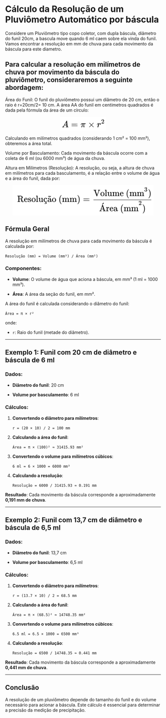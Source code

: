 
# Cálculo da Resolução de um Pluviômetro Automático por báscula

Considere um Pluviômetro tipo copo coletor, com dupla báscula, diâmetro do funil 20cm, a bascula move quando 6 ml caem sobre ela vinda do funil. Vamos encontrar a resolução em mm de chuva para cada movimento da báscula para este diametro.

## Para calcular a resolução em milímetros de chuva por movimento da báscula do pluviômetro, consideraremos a seguinte abordagem:

Área do Funil: O funil do pluviômetro possui um diâmetro de 20 cm, então o raio é r=20cm/2= 10 cm. A área AA do funil em centímetros quadrados é dada pela fórmula da área de um círculo:

<center><img src=https://raw.githubusercontent.com/mchavesferreira/estacaometerologica/refs/heads/main/imagens/formula1.png></center>


Calculando em milímetros quadrados (considerando 1 cm² = 100 mm²), obteremos a área total.

Volume por Basculamento: Cada movimento da báscula ocorre com a coleta de 6 ml (ou 6000 mm³) de água da chuva.

Altura em Milímetros (Resolução): A resolução, ou seja, a altura de chuva em milímetros para cada basculamento, é a relação entre o volume de água e a área do funil, dada por:
   
<center><img src=https://raw.githubusercontent.com/mchavesferreira/estacaometerologica/refs/heads/main/imagens/formula2.png></center>


## Fórmula Geral



A resolução em milímetros de chuva para cada movimento da báscula é calculada por:



`Resolução (mm) = Volume (mm³) / Área (mm²)`



### Componentes:

- **Volume**: O volume de água que aciona a báscula, em mm³ (1 ml = 1000 mm³).

- **Área**: A área da seção do funil, em mm².



A área do funil é calculada considerando o diâmetro do funil:



`Área = π × r²`



onde:

- `r`: Raio do funil (metade do diâmetro).



---



## Exemplo 1: Funil com 20 cm de diâmetro e báscula de 6 ml



### Dados:

- **Diâmetro do funil**: 20 cm

- **Volume por basculamento**: 6 ml



### Cálculos:

1. **Convertendo o diâmetro para milímetros**:

   `r = (20 × 10) / 2 = 100 mm`



2. **Calculando a área do funil**:

   `Área = π × (100)² ≈ 31415.93 mm²`



3. **Convertendo o volume para milímetros cúbicos**:

   `6 ml = 6 × 1000 = 6000 mm³`



4. **Calculando a resolução**:

   `Resolução = 6000 / 31415.93 ≈ 0.191 mm`



**Resultado**: Cada movimento da báscula corresponde a aproximadamente **0,191 mm de chuva**.



---



## Exemplo 2: Funil com 13,7 cm de diâmetro e báscula de 6,5 ml



### Dados:

- **Diâmetro do funil**: 13,7 cm

- **Volume por basculamento**: 6,5 ml



### Cálculos:

1. **Convertendo o diâmetro para milímetros**:

   `r = (13.7 × 10) / 2 = 68.5 mm`



2. **Calculando a área do funil**:

   `Área = π × (68.5)² ≈ 14748.35 mm²`



3. **Convertendo o volume para milímetros cúbicos**:

   `6.5 ml = 6.5 × 1000 = 6500 mm³`



4. **Calculando a resolução**:

   `Resolução = 6500 / 14748.35 ≈ 0.441 mm`



**Resultado**: Cada movimento da báscula corresponde a aproximadamente **0,441 mm de chuva**.



---



## Conclusão



A resolução de um pluviômetro depende do tamanho do funil e do volume necessário para acionar a báscula. Este cálculo é essencial para determinar a precisão da medição de precipitação.



